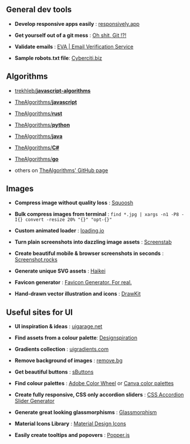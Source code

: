 ## General dev tools

- **Develop responsive apps easily** :
  [responsively.app](https://responsively.app/)

- **Get yourself out of a git mess** :
  [Oh shit, Git !?!](https://ohshitgit.com/)

- **Validate emails** :
  [EVA | Email Verification Service](https://eva.pingutil.com/)

- **Sample robots.txt file**:
  [Cyberciti.biz](https://www.cyberciti.biz/faq/default-robots-txt-file-for-unix-linux-windows-server/)

## Algorithms

- [trekhleb/](https://github.com/trekhleb/javascript-algorithms)**[javascript-algorithms](https://github.com/trekhleb/javascript-algorithms)**
- [TheAlgorithms/](https://github.com/TheAlgorithms/Javascript)**[javascript](https://github.com/TheAlgorithms/Javascript)**
- [TheAlgorithms/](https://github.com/TheAlgorithms/Rust)**[rust](https://github.com/TheAlgorithms/Rust)**
- [TheAlgorithms/](https://github.com/TheAlgorithms/Python/blob/master/DIRECTORY.md)**[python](https://github.com/TheAlgorithms/Python/blob/master/DIRECTORY.md)**
- [TheAlgorithms/](https://github.com/TheAlgorithms/Java/blob/master/DIRECTORY.md)**[java](https://github.com/TheAlgorithms/Java/blob/master/DIRECTORY.md)**
- [TheAlgorithms/](https://github.com/TheAlgorithms/C-Sharp)**[C#](https://github.com/TheAlgorithms/C-Sharp)**
- [TheAlgorithms/](https://github.com/TheAlgorithms/Go/blob/master/DIRECTORY.md)**[go](https://github.com/TheAlgorithms/Go/blob/master/DIRECTORY.md)**

- others on [TheAlgorithms' GitHub page](https://github.com/TheAlgorithms)

## Images

- **Compress image without quality loss** :
  [Squoosh](https://squoosh.app/)

- **Bulk compress images from terminal** :
  `find *.jpg | xargs -n1 -P8 -I{} convert -resize 20% "{}" "opt-{}"`

- **Custom animated loader** :
  [loading.io](https://loading.io/)

- **Turn plain screenshots into dazzling image assets** :
  [Screenstab](https://www.screenstab.com/editor/)

- **Create beautiful mobile & browser screenshots in seconds** :
  [Screenshot.rocks](https://screenshot.rocks/)

- **Generate unique SVG assets** :
  [Haikei](https://haikei.app/)

- **Favicon generator** :
  [Favicon Generator. For real.](https://realfavicongenerator.net/)

- **Hand-drawn vector illustration and icons** :
  [DrawKit](https://www.drawkit.io/)

## Useful sites for UI

- **UI inspiration & ideas** :
  [uigarage.net](https://uigarage.net/)

- **Find assets from a colour palette**:
  [Designspiration](https://www.designspiration.com/)

- **Gradients collection** :
  [uigradients.com](https://uigradients.com)

- **Remove background of images** :
  [remove.bg](https://www.remove.bg/)

- **Get beautiful buttons** :
  [sButtons](https://github.com/sButtons/sbuttons)

- **Find colour palettes** :
  [Adobe Color Wheel](https://color.adobe.com/create/color-wheel) or [Canva color palettes](https://www.canva.com/colors/color-palettes/)

- **Create fully responsive, CSS only accordion sliders** :
  [CSS Accordion Slider Generator](https://accordionslider.com/)

- **Generate great looking glassmorphisms** :
  [Glassmorphism](https://glassmorphism.com/)

- **Material Icons Library** :
  [ Material Design Icons ](https://pictogrammers.github.io/@mdi/font/7.0.96/)

- **Easily create tooltips and popovers** :
  [Popper.js](https://popper.js.org/)
